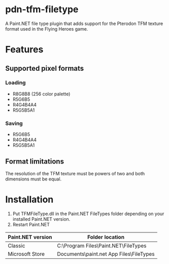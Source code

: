 # pdn-tfm-filetype
A Paint.NET file type plugin that adds support for the Pterodon TFM texture format used in the Flying Heroes game.

# Features
## Supported pixel formats
### Loading
* R8G8B8 (256 color palette)
* R5G6B5
* R4G4B4A4
* R5G5B5A1

### Saving
* R5G6B5
* R4G4B4A4
* R5G5B5A1

## Format limitations
The resolution of the TFM texture must be powers of two and both dimensions must be equal.

# Installation
1. Put TFMFileType.dll in the Paint.NET FileTypes folder depending on your installed Paint.NET version.
2. Restart Paint.NET

| Paint.NET version | Folder location                         |
|-------------------|-----------------------------------------|
| Classic           | C:\Program Files\Paint.NET\FileTypes    |
| Microsoft Store   | Documents\paint.net App Files\FileTypes |